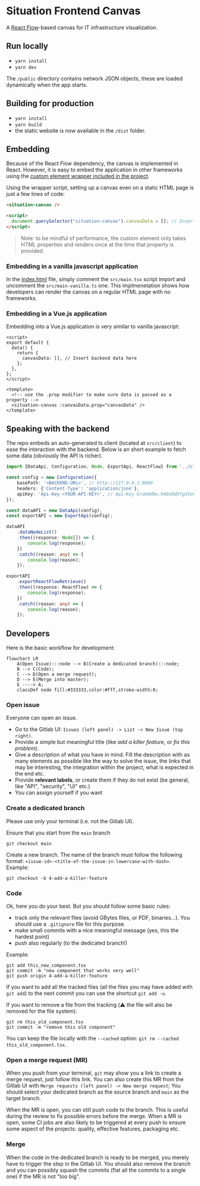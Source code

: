 # Situation Frontend Canvas

A [React Flow](https://reactflow.dev)-based canvas for IT infrastructure visualization.

## Run locally

- `yarn install`
- `yarn dev`

The `/public` directory contains network JSON objects, these are loaded dynamically when the app starts.

## Building for production

- `yarn install`
- `yarn build`
- the static website is now available in the `/dist` folder.

## Embedding

Because of the React Flow dependency, the canvas is implemented in React. However, it is easy to embed the application in other frameworks using the [custom element wrapper included in the project](src/situation-canvas.tsx).

Using the wrapper script, setting up a canvas even on a static HTML page is just a few lines of code:

```html
<situation-canvas />

<script>
  document.querySelector("situation-canvas").canvasData = []; // Insert backend data here
</script>
```

> Note: to be mindful of performance, the custom element only takes HTML properties and renders once at the time that property is provided.

### Embedding in a vanilla javascript application

In the [index.html](index.html) file, simply comment the `src/main.tsx` script import and uncomment the `src/main-vanilla.ts` one. This implmenetation shows how developers can render the canvas on a regular HTML page with no frameworks.

### Embedding in a Vue.js application

Embedding into a Vue.js application is very similar to vanilla javascript:

```vue
<script>
export default {
  data() {
    return {
      canvasData: [], // Insert backend data here
    };
  },
};
</script>

<template>
  <!-- use the .prop modifier to make sure data is passed as a property -->
  <situation-canvas :canvasData.prop="canvasData" />
</template>
```

## Speaking with the backend

The repo embeds an auto-generated ts client (located at `src/client`) to ease the interaction with the backend. Below is an short example to fetch some data (obviously the API is richer).

```ts
import {DataApi, Configuration, Node, ExportApi, ReactFlow} from '../client';

const config = new Configuration({
    basePath: '<BACKEND-URL>', // http://127.0.0.1:8000
    headers: {'Content-Type': 'application/json'},
    apiKey: 'Api-Key <YOUR-API-KEY>', // Api-Key ErdxWd9w.H40z0d5YgSVoVroqcf0sF0ZK6BQlwevc
});

const dataAPI = new DataApi(config);
const exportAPI = new ExportApi(config);

dataAPI
    .dataNodeList()
    .then((response: Node[]) => {
        console.log(response);
    })
    .catch((reason: any) => {
        console.log(reason);
    });

exportAPI
    .exportReactFlowRetrieve()
    .then((response: ReactFlow) => {
        console.log(response);
    })
    .catch((reason: any) => {
        console.log(reason);
    });
```


## Developers

Here is the basic workflow for development:

```mermaid
flowchart LR
    A(Open Issue):::node --> B(Create a dedicated branch):::node;
    B --> C(Code);
    C --> D(Open a merge request);
    D --> E(Merge into master);
    E ----> A;
    classDef node fill:#333333,color:#fff,stroke-width:0;
```

### Open issue

Everyone can open an issue.

- Go to the Gitlab UI: `Issues (left panel) -> List -> New Issue (top right)`.
- Provide a simple but meaningful title (like _add a killer feature_, or _fix this problem_).
- Give a description of what you have in mind. Fill the description with as many elements as possible like the way to solve the issue, the links that may be interesting, the integration within the project, what is expected in the end etc.
- Provide **relevant labels**, or create them if they do not exist (be general, like "API", "security", "UI" etc.)
- You can assign yourself if you want

### Create a dedicated branch

Please use only your terminal (i.e. not the Gitlab UI).

Ensure that you start from the `main` branch

```shell
git checkout main
```

Create a new branch. The name of the branch must follow the following
format: `<issue-id>-<title-of-the-issue-in-lowercase-with-dash>`. Example:

```shell
git checkout -b 4-add-a-killer-feature
```

### Code

Ok, here you do your best. But you should follow some basic rules:

- track only the relevant files (avoid GBytes files, or PDF, binaries...). You should use a `.gitignore` file for this purpose.
- make small commits with a nice meaningful message (yes, this the hardest point)
- push also regularly (to the dedicated branch!)

Example:

```shell
git add this_new_component.tsx
git commit -m "new component that works very well"
git push origin 4-add-a-killer-feature
```

If you want to add all the tracked files (all the files you may have added with `git add`) to
the next commit you can use the shortcut `git add -u`.

If you want to remove a file from the tracking (:warning: the file will also be removed for the file system):

```shell
git rm this_old_component.tsx
git commit -m "remove this old component"
```

You can keep the file locally with the `--cached` option: `git rm --cached this_old_component.tsx`.

### Open a merge request (MR)

When you push from your terminal, `git` may show you a link to create a merge request, just follow this link.
You can also create this MR from the Gitlab UI with `Merge requests (left panel) -> New merge request`;
You should select your dedicated branch as the source branch and `main` as the target branch.

When the MR is open, you can still push code to the branch.
This is useful during the review to fix possible errors before the merge.
When a MR is open, some CI jobs are also likely to be triggered at every push
to ensure some aspect of the projects: quality, effective features, packaging etc.

### Merge

When the code in the dedicated branch is ready to be merged, you merely have to trigger the
step in the Gitlab UI. You should also remove the branch and you can possibly squash the commits
(flat all the commits to a single one) if the MR is not "too big".
